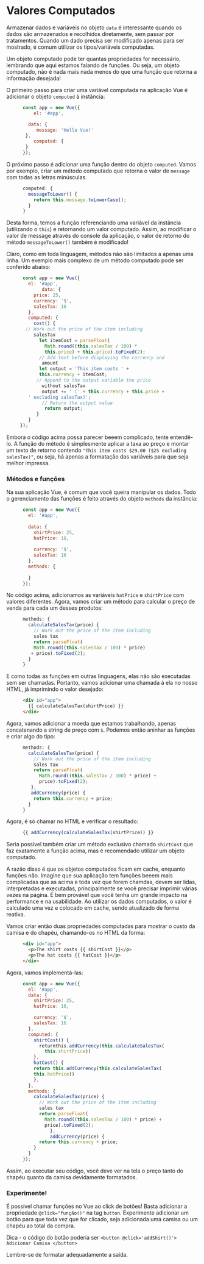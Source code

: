 # Valores Computados

Armazenar dados e variáveis no objeto `data` é interessante quando os dados são armazenados e recolhidos diretamente, sem passar por tratamentos. Quando um dado precisa ser modificado apenas para ser mostrado, é comum utilizar os tipos/variáveis computadas.

Um objeto computado pode ter quantas propriedades for necessário, lembrando que aqui estamos falando de funções. Ou seja, um objeto computado, não é nada mais nada menos do que uma função que retorna a informação desejada!

O primeiro passo para criar uma variável computada na aplicação Vue é adicionar o objeto `computed` à instância:

```js
      const app = new Vue({
          el: '#app',

        data: {
           message: 'Hello Vue!'
       },
          computed: {
       }
      });
```

O próximo passo é adicionar uma função dentro do objeto `computed`. Vamos por exemplo, criar um método computado que retorna o valor de `message` com todas as letras minúsculas.

```js
      computed: {
        messageToLower() {
          return this.message.toLowerCase();
        }
      }
```

Desta forma, temos a função referenciando uma variável da instância (utilizando o `this`) e retornando um valor computado. Assim, ao modificar o valor de message através do console da aplicação, o valor de retorno do método `messageToLower()` também é modificado!

Claro, como em toda linguagem, métodos não são limitados a apenas uma linha. Um exemplo mais complexo de um método computado pode ser conferido abaixo:

```js
      const app = new Vue({
        el: '#app',
             data: {
          price: 25,
          currency: '$',
          salesTax: 16
        },
        computed: {
          cost() {
       // Work out the price of the item including 
          salesTax
            let itemCost = parseFloat(
              Math.round((this.salesTax / 100) * 
              this.price) + this.price).toFixed(2);
            // Add text before displaying the currency and   
             amount
            let output = 'This item costs ' + 
            this.currency + itemCost;
           // Append to the output variable the price 
             without salesTax
             output += ' (' + this.currency + this.price + 
        ' excluding salesTax)';
             // Return the output value
              return output;
           }
        }
     });
```

Embora o código acima possa parecer beeem complicado, tente entendê-lo. A função do método é simplesmente aplicar a taxa ao preço e montar um texto de retorno contendo `"This item costs $29.00 ($25 excluding salesTax)"`, ou seja, há apenas a formatação das variáveis para que seja melhor impressa.



### Métodos e funções

Na sua aplicação Vue, é comum que você queira manipular os dados. Todo o gerenciamento das funções é feito através do objeto `methods` da instância:

```js
      const app = new Vue({
        el: '#app',
      
        data: {
          shirtPrice: 25,
          hatPrice: 10,
          
          currency: '$',
          salesTax: 16
        },
        methods: {
          
        }
      });
```

No código acima, adicionamos as variáveis `hatPrice` e `shirtPrice` com valores diferentes. Agora, vamos criar um método para calcular o preço de venda para cada um desses produtos:

```js
      methods: {
        calculateSalesTax(price) {
          // Work out the price of the item including   
          sales tax
          return parseFloat(
          Math.round((this.salesTax / 100) * price) 
         + price).toFixed(2);
        }
      }
```

E como todas as funções em outras linguagens, elas não são executadas sem ser chamadas. Portanto, vamos adicionar uma chamada à ela no nosso HTML, já imprimindo o valor desejado:

```html
      <div id="app">
        {{ calculateSalesTax(shirtPrice) }}
      </div>
```

Agora, vamos adicionar a moeda que estamos trabalhando, apenas concatenando a string de preço com `$`. Podemos então aninhar as funções e criar algo do tipo:

```js
      methods: {
        calculateSalesTax(price) {
          // Work out the price of the item including 
          sales tax
          return parseFloat(
            Math.round((this.salesTax / 100) * price) +   
            price).toFixed(2);
         },
         addCurrency(price) {
          return this.currency + price;
        }
      }
```

Agora, é só chamar no HTML e verificar o resultado:

```js
      {{ addCurrency(calculateSalesTax(shirtPrice)) }}
```

Seria possível também criar um método exclusivo chamado `shirtCost` que faz exatamente a função acima, mas é recomendado utilizar um objeto computado.

A razão disso é que os objetos computados ficam em cache, enquanto funções não. Imagine que sua aplicação tem funções beeem mais complicadas que as acima e toda vez que forem chamdas, devem ser lidas, interpretadas e executadas, principalmente se você precisar imprimir várias vezes na página. É bem provável que você tenha um grande impacto na performance e na usabilidade. Ao utilizar os dados computados, o valor é calculado uma vez e colocado em cache, sendo atualizado de forma reativa.

Vamos criar então duas propriedades computadas para mostrar o custo da camisa e do chapéu, chamando-os no HTML da forma:

```html
      <div id="app">
        <p>The shirt costs {{ shirtCost }}</p>
        <p>The hat costs {{ hatCost }}</p>
      </div>
```

Agora, vamos implementá-las: 

```js
      const app = new Vue({
        el: '#app',
        data: {
          shirtPrice: 25,
          hatPrice: 10,

          currency: '$',
          salesTax: 16
        },
        computed: {
          shirtCost() {
            returnthis.addCurrency(this.calculateSalesTax(
              this.shirtPrice))
          },
          hatCost() {
          return this.addCurrency(this.calculateSalesTax(
          this.hatPrice))
          },
        },
        methods: {
          calculateSalesTax(price) {
            // Work out the price of the item including 
            sales tax
            return parseFloat(
              Math.round((this.salesTax / 100) * price) + 
              price).toFixed(2);
                },
                addCurrency(price) {
            return this.currency + price;
          }
        }
      });
```

Assim, ao executar seu código, você deve ver na tela o preço tanto do chapéu quanto da camisa devidamente formatados.



### Experimente!

É possível chamar funções no Vue ao click de botões! Basta adicionar a propriedade `@click="função()"` na tag `button`. Experimente adicionar um botão para que toda vez que for clicado, seja adicionada uma camisa ou um chapéu ao total da compra.

Dica - o código do botão poderia ser `<button @click='addShirt()'> Adicionar Camisa </button>`

Lembre-se de formatar adequadamente a saída.
